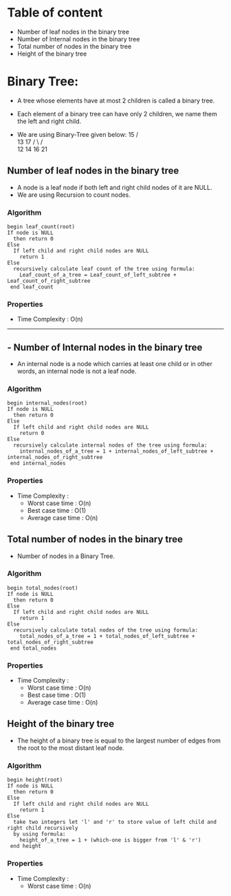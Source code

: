 <!-- follow the template of Bubble Sort, add the respective heading in Table of content -->


<!-- Table of content -->
# Table of content
- Number of leaf nodes in the binary tree
- Number of Internal nodes in the binary tree
- Total number of nodes in the binary tree
- Height of the binary tree

# Binary Tree:

- A tree whose elements have at most 2 children is called a binary tree. 
- Each element of a binary tree can have only 2 children, we name them the left and right child.


- We are using Binary-Tree given below:
              15
           /      \
         13       17
        /  \     /   \
      12    14  16    21 


## Number of leaf nodes in the binary tree
- A node is a leaf node if both left and right child nodes of it are NULL.
- We are using Recursion to count nodes.


### Algorithm

```
begin leaf_count(root)
If node is NULL 
  then return 0
Else 
  If left child and right child nodes are NULL 
    return 1
Else 
  recursively calculate leaf count of the tree using formula:
    Leaf_count_of_a_tree = Leaf_count_of_left_subtree + Leaf_count_of_right_subtree
 end leaf_count
```

### Properties

- Time Complexity : O(n)


---


## - Number of Internal nodes in the binary tree
- An internal node is a node which carries at least one child or in other words, an internal node is not a leaf node.


### Algorithm

```
begin internal_nodes(root)
If node is NULL 
  then return 0
Else 
  If left child and right child nodes are NULL 
    return 0
Else 
  recursively calculate internal nodes of the tree using formula:
    internal_nodes_of_a_tree = 1 + internal_nodes_of_left_subtree + internal_nodes_of_right_subtree
 end internal_nodes
```
### Properties

- Time Complexity :
  - Worst case time	: O(n)
  - Best case time : O(1)
  - Average case time : O(n)


## Total number of nodes in the binary tree

- Number of nodes in a Binary Tree.


### Algorithm

```
begin total_nodes(root)
If node is NULL 
  then return 0
Else 
  If left child and right child nodes are NULL 
    return 1
Else 
  recursively calculate total nodes of the tree using formula:
    total_nodes_of_a_tree = 1 + total_nodes_of_left_subtree + total_nodes_of_right_subtree
 end total_nodes
```
### Properties

- Time Complexity :
  - Worst case time	: O(n)
  - Best case time : O(1)
  - Average case time : O(n)
  

## Height of the binary tree

-  The height of a binary tree is equal to the largest number of edges from the root to the most distant leaf node.


### Algorithm

```
begin height(root)
If node is NULL 
  then return 0
Else 
  If left child and right child nodes are NULL 
    return 1
Else 
  take two integers let 'l' and 'r' to store value of left child and right child recursively
  by using formula:
    height_of_a_tree = 1 + (which-one is bigger from 'l' & 'r')
 end height
```
### Properties

- Time Complexity :
  - Worst case time	: O(n)
